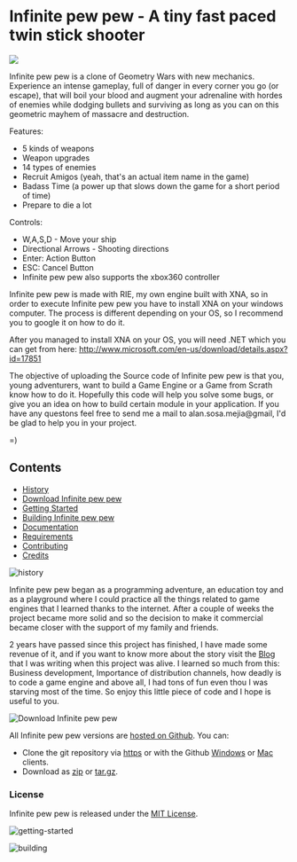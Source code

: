 # Infinite pew pew - A tiny fast paced twin stick shooter


<img src="https://www.dropbox.com/s/w5sb3pyeef64ns6/Feature.jpg?dl=1" align="center">


Infinite pew pew is a clone of Geometry Wars with new mechanics. Experience an intense gameplay, full of danger in every corner you go (or escape), that will boil your blood and augment your adrenaline with hordes of enemies while dodging bullets and surviving as long as you can on this geometric mayhem of massacre and destruction.

Features:

- 5 kinds of weapons
- Weapon upgrades
- 14 types of enemies
- Recruit Amigos (yeah, that's an actual item name in the game)
- Badass Time (a power up that slows down the game for a short period of time)
- Prepare to die a lot

Controls: 

- W,A,S,D - Move your ship
- Directional Arrows - Shooting directions
- Enter: Action Button
- ESC: Cancel Button
- Infinite pew pew also supports the xbox360 controller

Infinite pew pew is made with RIE, my own engine built with XNA, so in order to execute Infinite pew pew you have to install XNA on your windows computer. The process is different depending on your OS, so I recommend you to google it on how to do it. 

After you managed to install XNA on your OS, you will need .NET which you can get from here:
http://www.microsoft.com/en-us/download/details.aspx?id=17851

The objective of uploading the Source code of Infinite pew pew is that you, young adventurers, want to build a Game Engine or a Game from Scrath know how to do it. Hopefully this code will help you solve some bugs, or give you an idea on how to build certain module in your application. If you have any questons feel free to send me a mail to alan.sosa.mejia@gmail, I'd be glad to help you in your project. 

=)

## Contents

- [History](#history)
- [Download Infinite pew pew](#download)
- [Getting Started](#getting-started)
- [Building Infinite pew pew](#building)
- [Documentation](#documentation)
- [Requirements](#requirements)
- [Contributing](#contributing)
- [Credits](#credits)

<a name="history"></a>
![history](http://s24.postimg.org/5tj8t4bhx/history-header.png "history")

Infinite pew pew began as a programming adventure, an education toy and as a playground where I could practice all the things related to game engines that I learned thanks to the internet. After a couple of weeks the project became more solid and so the decision to make it commercial became closer with the support of my family and friends. <br />

2 years have passed since this project has finished, I have made some revenue of it, and if you want to know more about the story visit the [Blog](http://cubitomorado.blogspot.com) that I was writing when this project was alive. I learned so much from this: Business development, Importance of distribution channels, how deadly is to code a game engine and above all, I had tons of fun even thou I was starving most of the time. So enjoy this little piece of code and I hope is useful to you. <br /> 

<a name="download"></a>
![Download Infinite pew pew](http://s30.postimg.org/pa6rbdfc1/download_header.png "Download Infinite pew pew")

All Infinite pew pew versions are [hosted on Github](http://github.com/AlanSosa/Infinite-pew-pew-PC-Version). You can:

* Clone the git repository via [https](https://github.com/AlanSosa/Infinite-pew-pew-PC-Version.git) or with the Github [Windows](github-windows://openRepo/https://github.com/AlanSosa/Infinite-pew-pew-PC-Version) or [Mac](github-mac://openRepo/https://github.com/AlanSosa/Infinite-pew-pew-PC-Version) clients.
* Download as [zip](https://github.com/AlanSosa/Infinite-pew-pew-PC-Version/archive/master.zip) or [tar.gz](https://github.com/AlanSosa/Infinite-pew-pew-PC-Version/archive/master.tar.gz).

### License

Infinite pew pew is released under the [MIT License](http://opensource.org/licenses/MIT).

<a name="getting-started"></a>
![getting-started](http://s24.postimg.org/reobgq88l/getting-started-header.png "Getting Started")

<a name="building"></a>
![building](http://s24.postimg.org/8fu5wbdbp/building-infinite-pew-pew-header.png "Building Infinite pew pew")

